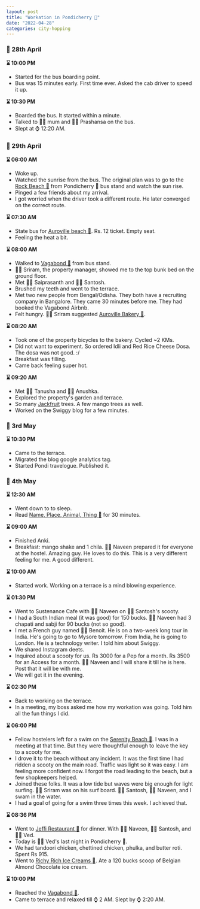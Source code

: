 ```yaml
---
layout: post
title: "Workation in Pondicherry 📍"
date: "2022-04-28"
categories: city-hopping
---
```


### 📆 28th April

**⌛ 10:00 PM**
- Started for the bus boarding point.
- Bus was 15 minutes early. First time ever. Asked the cab driver to speed it up.

**⌛ 10:30 PM**
- Boarded the bus. It started within a minute.
- Talked to 🙋‍♀️ mum and 🙋‍♀️ Prashansa on the bus.
- Slept at ⌚ 12:20 AM.

### 📆 29th April

**⌛ 06:00 AM**
- Woke up.
- Watched the sunrise from the bus. The original plan was to go to the [Rock Beach 📍](https://goo.gl/maps/vXFeqa9JpENj5bGU9) from Pondicherry 📍 bus stand and watch the sun rise.
- Pinged a few friends about my arrival.
- I got worried when the driver took a different route. He later converged on the correct route.

**⌛ 07:30 AM**
- State bus for [Auroville beach 📍](https://goo.gl/maps/REUTbvu8zrWP4w8P6). Rs. 12 ticket. Empty seat.
- Feeling the heat a bit.

**⌛ 08:00 AM**
- Walked to [Vagabond 📍](https://goo.gl/maps/69tmUS8LN1iTwvwJA) from bus stand.
- 🙋‍♂️ Sriram, the property manager, showed me to the top bunk bed on the ground floor.
- Met 🙋‍♂️ Saiprasanth and 🙋‍♂️ Santosh.
- Brushed my teeth and went to the terrace.
- Met two new people from Bengal/Odisha. They both have a recruiting company in Bangalore. They came 30 minutes before me. They had booked the Vagabond Airbnb.
- Felt hungry. 🙋‍♂️ Sriram suggested [Auroville Bakery 📍](https://goo.gl/maps/W9ueUPiDEG7mhiXW8).

**⌛ 08:20 AM**
- Took one of the property bicycles to the bakery. Cycled ~2 KMs.
- Did not want to experiment. So ordered Idli and Red Rice Cheese Dosa. The dosa was not good. :/
- Breakfast was filling.
- Came back feeling super hot.

**⌛ 09:20 AM**
- Met 🙋‍♀️ Tanusha and 🙋‍♀️ Anushka.
- Explored the property's garden and terrace.
- So many [Jackfruit](https://en.wikipedia.org/wiki/Jackfruit) trees. A few mango trees as well.
- Worked on the Swiggy blog for a few minutes.








### 📆 3rd May

**⌛ 10:30 PM**
- Came to the terrace.
- Migrated the blog google analytics tag.
- Started Pondi travelogue. Published it.



### 📆 4th May

**⌛ 12:30 AM**
- Went down to to sleep.
- Read [Name, Place, Animal, Thing 📖](https://amzn.to/3MGnki6) for 30 minutes.

**⌛ 09:00 AM**
- Finished Anki.
- Breakfast: mango shake and 1 chila. 🙋‍♂️ Naveen prepared it for everyone at the hostel. Amazing guy. He loves to do this. This is a very different feeling for me. A good different.

**⌛ 10:00 AM**
- Started work. Working on a terrace is a mind blowing experience.

**⌛ 01:30 PM**
- Went to Sustenance Cafe with 🙋‍♂️ Naveen on 🙋‍♂️ Santosh's scooty.
- I had a South Indian meal (it was good) for 150 bucks. 🙋‍♂️ Naveen had 3 chapati and sabji for 90 bucks (not so good).
- I met a French guy named 🙋‍♂️ Benoit. He is on a two-week long tour in India. He's going to go to Mysore tomorrow. From India, he is going to London. He is a technology writer. I told him about Swiggy.
- We shared Instagram deets.
- Inquired about a scooty for us. Rs 3000 for a Pep for a month. Rs 3500 for an Access for a month. 🙋‍♂️ Naveen and I will share it till he is here. Post that it will be with me.
- We will get it in the evening.

**⌛ 02:30 PM**
- Back to working on the terrace.
- In a meeting, my boss asked me how my workation was going. Told him all the fun things I did.

**⌛ 06:00 PM**
- Fellow hostelers left for a swim on the [Serenity Beach 📍](https://goo.gl/maps/z5KNS3Uwcagjub766). I was in a meeting at that time. But they were thoughtful enough to leave the key to a scooty for me.
- I drove it to the beach without any incident. It was the first time I had ridden a scooty on the main road. Traffic was light so it was easy. I am feeling more confident now. I forgot the road leading to the beach, but a few shopkeepers helped.
- Joined these folks. It was a low tide but waves were big enough for light surfing. 🙋‍♂️ Sriram was on his surf board. 🙋‍♂️ Santosh, 🙋‍♂️ Naveen, and I swam in the water.
- I had a goal of going for a swim three times this week. I achieved that.

**⌛ 08:36 PM**
- Went to [Jeffi Restaurant 📍](https://goo.gl/maps/Z69pcAf4sKALtvhM9) for dinner. With 🙋‍♂️ Naveen, 🙋‍♂️ Santosh, and 🙋‍♂️ Ved.
- Today is 🙋‍♂️ Ved's last night in Pondicherry 📍.
- We had tandoori chicken, chettined chicken, phulka, and butter roti. Spent Rs 915.
- Went to [Richy Rich Ice Creams 📍](https://g.page/richy-rich-ice-creams?share). Ate a 120 bucks scoop of Belgian Almond Chocolate ice cream.

**⌛ 10:00 PM**
- Reached the [Vagabond 📍](https://goo.gl/maps/69tmUS8LN1iTwvwJA).
- Came to terrace and relaxed till ⌚ 2 AM. Slept by ⌚ 2:20 AM.
